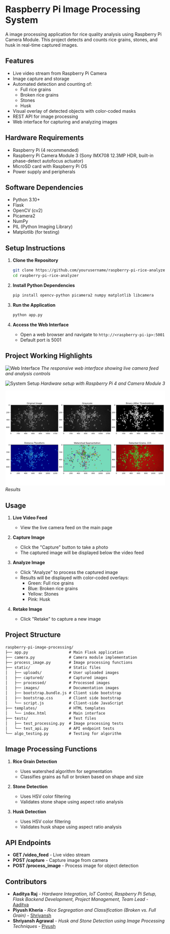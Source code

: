 # Raspberry Pi Image Processing System

A image processing application for rice quality analysis using Raspberry Pi Camera Module. This project detects and counts rice grains, stones, and husk in real-time captured images.

## Features

- Live video stream from Raspberry Pi Camera
- Image capture and storage
- Automated detection and counting of:
  - Full rice grains
  - Broken rice grains
  - Stones
  - Husk
- Visual overlay of detected objects with color-coded masks
- REST API for image processing
- Web interface for capturing and analyzing images

## Hardware Requirements

- Raspberry Pi (4 recommended)
- Raspberry Pi Camera Module 3 (Sony IMX708 12.3MP HDR, built-in phase-detect autofocus actuator)
- MicroSD card with Raspberry Pi OS
- Power supply and peripherals

## Software Dependencies

- Python 3.10+
- Flask
- OpenCV (cv2)
- Picamera2
- NumPy
- PIL (Python Imaging Library)
- Matplotlib (for testing)

## Setup Instructions

1. **Clone the Repository**
   ```bash
   git clone https://github.com/yourusername/raspberry-pi-rice-analyzer.git
   cd raspberry-pi-rice-analyzer
   ```

2. **Install Python Dependencies**
   ```bash
   pip install opencv-python picamera2 numpy matplotlib libcamera
   ```

3. **Run the Application**
   ```bash
   python app.py
   ```

4. **Access the Web Interface**
   - Open a web browser and navigate to `http://<raspberry-pi-ip>:5001`
   - Default port is 5001

## Project Working Highlights

![Web Interface](interface.jpg)
*The responsive web interface showing live camera feed and analysis controls*

![System Setup](setup_image.jpg)
*Hardware setup with Raspberry Pi 4 and Camera Module 3*

![Results](results.png)
*Results*

## Usage

1. **Live Video Feed**
   - View the live camera feed on the main page

2. **Capture Image**
   - Click the "Capture" button to take a photo
   - The captured image will be displayed below the video feed

3. **Analyze Image**
   - Click "Analyze" to process the captured image
   - Results will be displayed with color-coded overlays:
     - Green: Full rice grains
     - Blue: Broken rice grains
     - Yellow: Stones
     - Pink: Husk

4. **Retake Image**
   - Click "Retake" to capture a new image

## Project Structure

```
raspberry-pi-image-processing/
├── app.py                  # Main Flask application
├── camera.py               # Camera module implementation
├── process_image.py        # Image processing functions
├── static/                 # Static files
│   ├── uploads/            # User uploaded images
│   ├── captured/           # Captured images
│   ├── processed/          # Processed images
│   ├── images/             # Documentation images
│   ├── bootstrap.bundle.js # Client side bootstrap
│   ├── bootstrap.css       # Client side bootstrap
│   └── script.js           # Client-side JavaScript
├── templates/              # HTML templates
│   └── index.html          # Main interface
├── tests/                  # Test files
│   ├── test_processing.py  # Image processing tests
│   └── test_api.py         # API endpoint tests
└── algo_testing.py         # Testing for algorithm
```

## Image Processing Functions

1. **Rice Grain Detection**
   - Uses watershed algorithm for segmentation
   - Classifies grains as full or broken based on shape and size

2. **Stone Detection**
   - Uses HSV color filtering
   - Validates stone shape using aspect ratio analysis

3. **Husk Detection**
   - Uses HSV color filtering
   - Validates husk shape using aspect ratio analysis


## API Endpoints

- **GET /video_feed** - Live video stream
- **POST /capture** - Capture image from camera
- **POST /process_image** - Process image for object detection

## Contributors

- **Aaditya Raj** - *Hardware Integration, IoT Control, Raspberry Pi Setup, Flask Backend Development, Project Management, Team Lead* - [Aaditya](https://github.com/sahay-aaditya-raj)
- **Piyush Kheria** - *Rice Segregation and Classification (Broken vs. Full Grain)* - [Shriyansh](https://github.com/alexj)
- **Shriyansh Agrawal** - *Husk and Stone Detection using Image Processing Techniques* - [Piyush](https://github.com/johnsmith)


